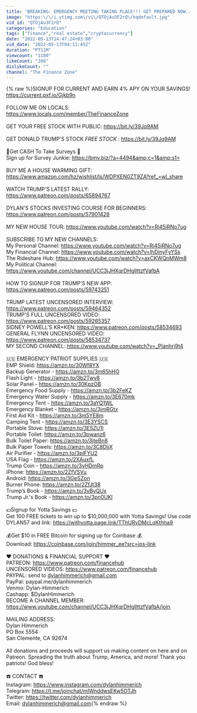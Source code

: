 ```yaml
---
title: "BREAKING: EMERGENCY MEETING TAKING PLACE!!! GET PREPARED NOW..."
image: "https:\/\/i.ytimg.com\/vi\/QTOjAu3F2rQ\/hqdefault.jpg"
vid_id: "QTOjAu3F2rQ"
categories: "Education"
tags: ["finance","real estate","cryptocurrency"]
date: "2022-05-13T14:47:24+03:00"
vid_date: "2022-05-13T04:11:45Z"
duration: "PT11M"
viewcount: "1180"
likeCount: "208"
dislikeCount: ""
channel: "The Finance Zone"
---
```

{% raw %}SIGNUP FOR CURRENT AND EARN 4% APY ON YOUR SAVINGS! <a rel="nofollow" target="blank" href="https://current.pxf.io/Gjkb9n">https://current.pxf.io/Gjkb9n</a><br /><br />FOLLOW ME ON LOCALS: <a rel="nofollow" target="blank" href="https://www.locals.com/member/TheFinanceZone">https://www.locals.com/member/TheFinanceZone</a><br /><br />GET YOUR FREE STOCK WITH PUBLIC: <a rel="nofollow" target="blank" href="https://bit.ly/39Jq9AM">https://bit.ly/39Jq9AM</a><br /><br />GET DONALD TRUMP'S STOCK *FREE STOCK* : <a rel="nofollow" target="blank" href="https://bit.ly/39Jq9AM">https://bit.ly/39Jq9AM</a><br /><br />💸Get CASH To Take Surveys 💸<br />Sign up for Survey Junkie: <a rel="nofollow" target="blank" href="https://bmv.biz/?a=4494&amp;c=1&amp;s1=">https://bmv.biz/?a=4494&amp;c=1&amp;s1=</a><br /><br />BUY ME A HOUSE WARMING GIFT: <a rel="nofollow" target="blank" href="https://www.amazon.com/hz/wishlist/ls/WDPXEN0ZT9ZA?ref_=wl_share">https://www.amazon.com/hz/wishlist/ls/WDPXEN0ZT9ZA?ref_=wl_share</a><br /><br />WATCH TRUMP'S LATEST RALLY: <a rel="nofollow" target="blank" href="https://www.patreon.com/posts/65894767">https://www.patreon.com/posts/65894767</a><br /><br />DYLAN'S STOCKS INVESTING COURSE FOR BEGINNERS: <a rel="nofollow" target="blank" href="https://www.patreon.com/posts/57901428">https://www.patreon.com/posts/57901428</a><br /><br />MY NEW HOUSE TOUR: <a rel="nofollow" target="blank" href="https://www.youtube.com/watch?v=Ri45iRNo7ug">https://www.youtube.com/watch?v=Ri45iRNo7ug</a><br /><br />SUBSCRIBE TO MY NEW CHANNELS:<br />My Personal Channel: <a rel="nofollow" target="blank" href="https://www.youtube.com/watch?v=Ri45iRNo7ug">https://www.youtube.com/watch?v=Ri45iRNo7ug</a><br />My Financial Channel: <a rel="nofollow" target="blank" href="https://www.youtube.com/watch?v=IhDinyFyYSs">https://www.youtube.com/watch?v=IhDinyFyYSs</a><br />The Rideshare Hub: <a rel="nofollow" target="blank" href="https://www.youtube.com/watch?v=axCKWQnMWm8">https://www.youtube.com/watch?v=axCKWQnMWm8</a><br />My Political Channel: <a rel="nofollow" target="blank" href="https://www.youtube.com/channel/UCC3jJHXqrDHgllttzfVafbA">https://www.youtube.com/channel/UCC3jJHXqrDHgllttzfVafbA</a><br /><br />HOW TO SIGNUP FOR TRUMP'S NEW APP: <a rel="nofollow" target="blank" href="https://www.patreon.com/posts/59743251">https://www.patreon.com/posts/59743251</a><br /><br />TRUMP LATEST UNCENSORED INTERVIEW: <a rel="nofollow" target="blank" href="https://www.patreon.com/posts/59464352">https://www.patreon.com/posts/59464352</a><br />TRUMP'S FULL UNCENSORED VIDEO: <a rel="nofollow" target="blank" href="https://www.patreon.com/posts/59265357">https://www.patreon.com/posts/59265357</a><br />SIDNEY POWELL'S KR*KEN: <a rel="nofollow" target="blank" href="https://www.patreon.com/posts/58534693">https://www.patreon.com/posts/58534693</a><br />GENERAL FLYNN UNCENSORED VIDEO: <a rel="nofollow" target="blank" href="https://www.patreon.com/posts/58534737">https://www.patreon.com/posts/58534737</a><br />MY SECOND CHANNEL: <a rel="nofollow" target="blank" href="https://www.youtube.com/watch?v=_PIanhrj9t4">https://www.youtube.com/watch?v=_PIanhrj9t4</a><br /><br />🇺🇸 EMERGENCY PATRIOT SUPPLIES 🇺🇸<br />EMP Shield: <a rel="nofollow" target="blank" href="https://amzn.to/30Wf8YX">https://amzn.to/30Wf8YX</a><br />Backup Generator - <a rel="nofollow" target="blank" href="https://amzn.to/3m65hHO">https://amzn.to/3m65hHO</a><br />Flash Light - <a rel="nofollow" target="blank" href="https://amzn.to/3b2Twv8">https://amzn.to/3b2Twv8</a><br />Solar Panel - <a rel="nofollow" target="blank" href="https://amzn.to/30KpzOB">https://amzn.to/30KpzOB</a><br />Emergency Food Supply - <a rel="nofollow" target="blank" href="https://amzn.to/3b2FeKZ">https://amzn.to/3b2FeKZ</a><br />Emergency Water Supply - <a rel="nofollow" target="blank" href="https://amzn.to/3E670mk">https://amzn.to/3E670mk</a><br />Emergency Tent - <a rel="nofollow" target="blank" href="https://amzn.to/3aYQ1WL">https://amzn.to/3aYQ1WL</a><br />Emergency Blanket - <a rel="nofollow" target="blank" href="https://amzn.to/3jmRGtx">https://amzn.to/3jmRGtx</a><br />First Aid Kit - <a rel="nofollow" target="blank" href="https://amzn.to/3m5YE8m">https://amzn.to/3m5YE8m</a><br />Camping Tent - <a rel="nofollow" target="blank" href="https://amzn.to/3E3YSCS">https://amzn.to/3E3YSCS</a><br />Portable Stove: <a rel="nofollow" target="blank" href="https://amzn.to/3E5ZU1l">https://amzn.to/3E5ZU1l</a><br />Portable Toilet: <a rel="nofollow" target="blank" href="https://amzn.to/3pwanz6">https://amzn.to/3pwanz6</a><br />Bulk Toilet Paper: <a rel="nofollow" target="blank" href="https://amzn.to/3jteBn8">https://amzn.to/3jteBn8</a><br />Bulk Paper Towels: <a rel="nofollow" target="blank" href="https://amzn.to/3C8DjjX">https://amzn.to/3C8DjjX</a><br />Air Purifier - <a rel="nofollow" target="blank" href="https://amzn.to/3plFYU2">https://amzn.to/3plFYU2</a><br />USA Flag - <a rel="nofollow" target="blank" href="https://amzn.to/2XAuxfL">https://amzn.to/2XAuxfL</a><br />Trump Coin - <a rel="nofollow" target="blank" href="https://amzn.to/3vHDmRp">https://amzn.to/3vHDmRp</a><br />iPhone: <a rel="nofollow" target="blank" href="https://amzn.to/2ZfVSVu">https://amzn.to/2ZfVSVu</a><br />Android: <a rel="nofollow" target="blank" href="https://amzn.to/3GeSZon">https://amzn.to/3GeSZon</a><br />Burner Phone: <a rel="nofollow" target="blank" href="https://amzn.to/2ZfJt38">https://amzn.to/2ZfJt38</a><br />Trump’s Book - <a rel="nofollow" target="blank" href="https://amzn.to/3vByQUx">https://amzn.to/3vByQUx</a><br />Trump Jr.'s Book - <a rel="nofollow" target="blank" href="https://amzn.to/3pn0UKl">https://amzn.to/3pn0UKl</a><br /><br />💵Signup for Yotta Savings 💵<br />Get 100 FREE tickets to win up to $10,000,000 with Yotta Savings! Use code DYLAN57 and link: <a rel="nofollow" target="blank" href="https://withyotta.page.link/TThURvDMcLqKthha9">https://withyotta.page.link/TThURvDMcLqKthha9</a><br /><br />💰Get $10 in FREE Bitcoin for signing up for Coinbase 💰<br />Download: <a rel="nofollow" target="blank" href="https://coinbase.com/join/himmer_ee?src=ios-link">https://coinbase.com/join/himmer_ee?src=ios-link</a><br /><br />❤️ DONATIONS &amp; FINANCIAL SUPPORT ❤️<br />PATREON: <a rel="nofollow" target="blank" href="https://www.patreon.com/financehub">https://www.patreon.com/financehub</a><br />UNCENSORED VIDEOS: <a rel="nofollow" target="blank" href="https://www.patreon.com/financehub">https://www.patreon.com/financehub</a><br />PAYPAL: send to dylanhimmerich@gmail.com<br />PayPal: paypal.me/dylanhimmerich<br />Venmo: Dylan-Himmerich<br />Cashapp: $DylanHimmerich<br />BECOME A CHANNEL MEMBER: <a rel="nofollow" target="blank" href="https://www.youtube.com/channel/UCC3jJHXqrDHgllttzfVafbA/join">https://www.youtube.com/channel/UCC3jJHXqrDHgllttzfVafbA/join</a><br /><br />MAILING ADDRESS:<br />Dylan Himmerich<br />PO Box 5554 <br />San Clemente, CA 92674<br /><br />All donations and proceeds will support us making content on here and on Patreon. Spreading the truth about Trump, America, and more! Thank you patriots! God bless!<br /><br />☎️ CONTACT ☎️<br />Instagram: <a rel="nofollow" target="blank" href="https://www.instagram.com/dylanhimmerich">https://www.instagram.com/dylanhimmerich</a><br />Telegram: <a rel="nofollow" target="blank" href="https://t.me/joinchat/mIWnddwsEKw5OTJh">https://t.me/joinchat/mIWnddwsEKw5OTJh</a><br />Twitter: <a rel="nofollow" target="blank" href="https://twitter.com/dylanhimmerich">https://twitter.com/dylanhimmerich</a><br />Email: dylanhimmerich@gmail.com{% endraw %}
